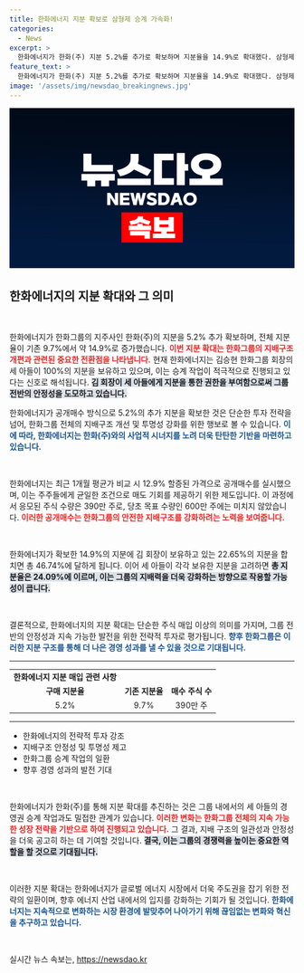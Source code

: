 ```yaml
---
title: 한화에너지 지분 확보로 삼형제 승계 가속화!
categories:
  - News
excerpt: >
  한화에너지가 한화(주) 지분 5.2%를 추가로 확보하며 지분율을 14.9%로 확대했다. 삼형제가 지분을 강화하는 가운데, 한화그룹의 승계 작업이 본격화되고 있다. 과연 이들은 그룹 지배구조를 어떻게 변화시킬까?
feature_text: >
  한화에너지가 한화(주) 지분 5.2%를 추가로 확보하며 지분율을 14.9%로 확대했다. 삼형제가 지분을 강화하는 가운데, 한화그룹의 승계 작업이 본격화되고 있다. 과연 이들은 그룹 지배구조를 어떻게 변화시킬까?
image: '/assets/img/newsdao_breakingnews.jpg'
---
```


<p><img src="/assets/img/newsdao_breakingnews.jpg" alt="koreaapp 속보" /></p>

<h2 data-ke-size="size26">한화에너지의 지분 확대와 그 의미</h2>

<p data-ke-size="size16">&nbsp;</p>

<p>한화에너지가 한화그룹의 지주사인 한화(주)의 지분을 5.2% 추가 확보하며, 전체 지분율이 기존 9.7%에서 약 14.9%로 증가했습니다. <b><span style="color: #ee2323;">이번 지분 확대는 한화그룹의 지배구조 개편과 관련된 중요한 전환점을 나타냅니다.</span></b> 현재 한화에너지는 김승현 한화그룹 회장의 세 아들이 100%의 지분을 보유하고 있으며, 이는 승계 작업이 적극적으로 진행되고 있다는 신호로 해석됩니다. <b><span style="background-color: #21538527;">김 회장이 세 아들에게 지분을 통한 권한을 부여함으로써 그룹 전반의 안정성을 도모하고 있습니다.</span></b> </p>

<p>한화에너지가 공개매수 방식으로 5.2%의 추가 지분을 확보한 것은 단순한 투자 전략을 넘어, 한화그룹 전체의 지배구조 개선 및 투명성 강화를 위한 행보로 볼 수 있습니다. <b><span style="color: #1a5490;">이에 따라, 한화에너지는 한화(주)와의 사업적 시너지를 노려 더욱 탄탄한 기반을 마련하고 있습니다.</span></b> </p>

<p data-ke-size="size16">&nbsp;</p>

<p>한화에너지는 최근 1개월 평균가 비교 시 12.9% 할증된 가격으로 공개매수를 실시했으며, 이는 주주들에게 균일한 조건으로 매도 기회를 제공하기 위한 제도입니다. 이 과정에서 응모된 주식 수량은 390만 주로, 당초 목표 수량인 600만 주에는 미치지 않았습니다. <b><span style="color: #ee2323;">이러한 공개매수는 한화그룹의 안전한 지배구조를 강화하려는 노력을 보여줍니다.</span></b> </p>

<p data-ke-size="size16">&nbsp;</p>

<p>한화에너지가 확보한 14.9%의 지분에 김 회장이 보유하고 있는 22.65%의 지분을 합치면 총 46.74%에 달하게 됩니다. 이어 세 아들이 각각 보유한 지분을 고려하면 <b><span style="background-color: #21538527;">총 지분율은 24.09%에 이르며, 이는 그룹의 지배력을 더욱 강화하는 방향으로 작용할 가능성이 큽니다.</span></b> </p>

<p data-ke-size="size16">&nbsp;</p>

<p>결론적으로, 한화에너지의 지분 확대는 단순한 주식 매입 이상의 의미를 가지며, 그룹 전반의 안정성과 지속 가능한 발전을 위한 전략적 투자로 평가됩니다. <b><span style="color: #1a5490;">향후 한화그룹은 이러한 지분 구조를 통해 더 나은 경영 성과를 낼 수 있을 것으로 기대됩니다.</span></b> </p>

<hr>

<table style="width: 100%; border-collapse: collapse;">
<tr>
<td style="text-align: center; height: 17px;"><b>한화에너지 지분 매입 관련 사항</b></td>
</tr>
<tr>
<td style="text-align: center; height: 17px;"><b>구매 지분율</b></td>
<td style="text-align: center; height: 17px;"><b>기존 지분율</b></td>
<td style="text-align: center; height: 17px;"><b>매수 주식 수</b></td>
</tr>
<tr>
<td style="text-align: center; height: 17px;">5.2%</td>
<td style="text-align: center; height: 17px;">9.7%</td>
<td style="text-align: center; height: 17px;">390만 주</td>
</tr>
</table>

<hr>

<ul>
<li>한화에너지의 전략적 투자 강조</li>
<li>지배구조 안정성 및 투명성 제고</li>
<li>한화그룹 승계 작업의 일환</li>
<li>향후 경영 성과의 발전 기대</li>
</ul>

<p data-ke-size="size16">&nbsp;</p>

<p>한화에너지가 한화(주)를 통해 지분 확대를 추진하는 것은 그룹 내에서의 세 아들의 경영권 승계 작업과도 밀접한 관계가 있습니다. <b><span style="color: #ee2323;">이러한 변화는 한화그룹 전체의 지속 가능한 성장 전략을 기반으로 하여 진행되고 있습니다.</span></b> 그 결과, 지배 구조의 일관성과 안정성을 더욱 공고히 하는 데 기여할 것입니다. <b><span style="background-color: #21538527;">결국, 이는 그룹의 경쟁력을 높이는 중요한 역할을 할 것으로 기대됩니다.</span></b> </p>

<p data-ke-size="size16">&nbsp;</p>

<p>이러한 지분 확대는 한화에너지가 글로벌 에너지 시장에서 더욱 주도권을 잡기 위한 전략의 일환이며, 향후 에너지 산업 내에서의 입지를 강화하는 기회가 될 것입니다. <b><span style="color: #1a5490;">한화에너지는 지속적으로 변화하는 시장 환경에 발맞추어 나아가기 위해 끊임없는 변화와 혁신을 추구하고 있습니다.</span></b> </p>

<p data-ke-size="size16">&nbsp;</p>
실시간 뉴스 속보는, <a href="https://newsdao.kr" rel="dofollow">https://newsdao.kr</a>


